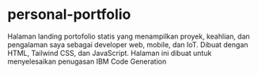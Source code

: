 # personal-portfolio
Halaman landing portofolio statis yang menampilkan proyek, keahlian, dan pengalaman saya sebagai developer web, mobile, dan IoT. Dibuat dengan HTML, Tailwind CSS, dan JavaScript. Halaman ini dibuat untuk menyelesaikan penugasan IBM Code Generation
